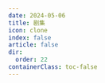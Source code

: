 ```yaml
---
date: 2024-05-06
title: 剧集
icon: clone
index: false
article: false
dir:
  order: 22
containerClass: toc-false
---
```


<Catalog />
